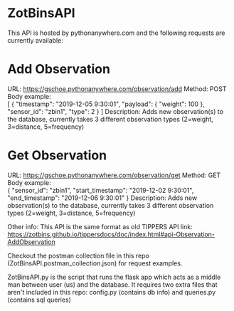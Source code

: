 # ZotBinsAPI
This API is hosted by pythonanywhere.com and the following requests are currently available:

Add Observation
===============
URL: https://gschoe.pythonanywhere.com/observation/add
Method: POST
Body example:     
[
   {
    "timestamp": "2019-12-05 9:30:01",
    "payload": {
        "weight": 100
    },
    "sensor_id": "zbin1",
    "type": 2
  }
]
Description: Adds new observation(s) to the database, currently takes 3 different observation types 
              (2=weight, 3=distance, 5=frequency)

Get Observation
===============
URL: https://gschoe.pythonanywhere.com/observation/get
Method: GET
Body example:     
{
	"sensor_id": "zbin1",
	"start_timestamp": "2019-12-02 9:30:01",
	"end_timestamp": "2019-12-06 9:30:01"
}
Description: Adds new observation(s) to the database, currently takes 3 different observation types 
              (2=weight, 3=distance, 5=frequency)
              
              
Other info:
This API is the same format as old TIPPERS API 
link: https://zotbins.github.io/tippersdocs/doc/index.html#api-Observation-AddObservation

Checkout the postman collection file in this repo (ZotBinsAPI.postman_collection.json) for request examples.

ZotBinsAPI.py is the script that runs the flask app which acts as a middle man between user (us) and the database.
It requires two extra files that aren't included in this repo: config.py (contains db info) and queries.py (contains sql queries)

